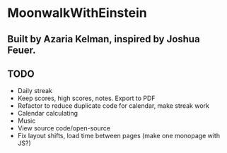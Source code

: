 # MoonwalkWithEinstein

## Built by Azaria Kelman, inspired by Joshua Feuer.


## TODO
- Daily streak
- Keep scores, high scores, notes. Export to PDF
- Refactor to reduce duplicate code for calendar, make streak work
- Calendar calculating
- Music
- View source code/open-source
- Fix layout shifts, load time between pages (make one monopage with JS?)